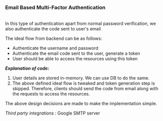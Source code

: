<h3>Email Based Multi-Factor Authentication</h3>
<br>
In this type of authentication apart from normal password verification, we also authenticate the code sent to user's email

The ideal flow from backend can be as follows:
* Authenticate the username and password
* Authenticate the email code sent to the user, generate a token
* User should be able to access the resources using this token

<i><b>Explanation of code:</b></i>

1. User details are stored in-memory. We can use DB to do the same.
2. The above defined ideal flow is tweaked and token generation step is skipped. Therefore, clients should send the code from email along with the requests to access the resources.

The above design decisions are made to make the implementation simple.

<i>Third party integrations :</i> Google SMTP server


